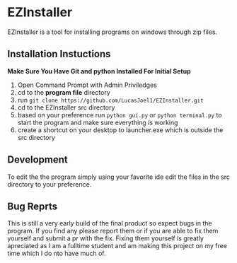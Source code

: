 # EZInstaller

EZInstaller is a tool for installing programs on windows through zip files.  

## Installation Instuctions
**Make Sure You Have Git and python Installed For Initial Setup**
1. Open Command Prompt with Admin Priviledges
2. cd to the **program file** directory
3. run `git clone https://github.com/LucasJoel1/EZInstaller.git`
4. cd to the EZInstaller src directory
5. based on your preference run `python gui.py` or `python terminal.py` to start the program and make sure everything is working
6. create a shortcut on your desktop to launcher.exe which is outside the src directory

## Development
To edit the the program simply using your favorite ide edit the files in the src directory to your preference.

## Bug Reprts
This is still a very early build of the final product so expect bugs in the program.  If you find any please report them or if you are able to fix them yourself and submit a pr with the fix.  Fixing them yourself is greatly apreciated as I am a fulltime student and am making this project on my free time which I do nto have much of.